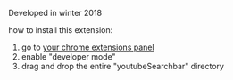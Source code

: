 Developed in winter 2018

how to install this extension:
  1) go to [your chrome extensions panel](chrome://extensions/)
  2) enable "developer mode"
  3) drag and drop the entire "youtubeSearchbar" directory
  
